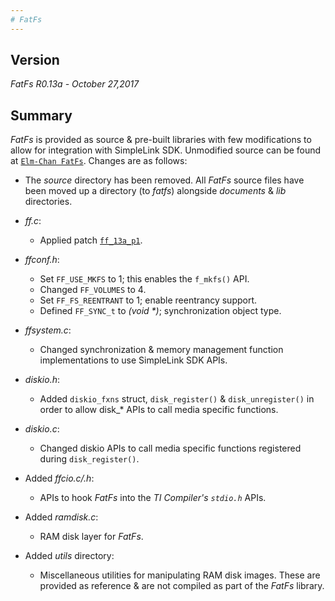```yaml
---
# FatFs
---
```

## Version
_FatFs R0.13a - October 27,2017_

## Summary
_FatFs_ is provided as source & pre-built libraries with few modifications to
allow for integration with SimpleLink SDK.  Unmodified source can be found at
[`Elm-Chan FatFs`](http://elm-chan.org/fsw/ff/00index_e.html
"Elm-Chan FatFs Homepage").  Changes are as follows:

* The _source_ directory has been removed.  All _FatFs_ source files have been
moved up a directory (to _fatfs_) alongside _documents_ & _lib_
directories.

* _ff.c_:
    * Applied patch [`ff_13a_p1`](http://elm-chan.org/fsw/ff/ff_13a_p1.diff).

* _ffconf.h_:
    * Set `FF_USE_MKFS` to 1; this enables the `f_mkfs()` API.
    * Changed `FF_VOLUMES` to 4.
    * Set `FF_FS_REENTRANT` to 1; enable reentrancy support.
    * Defined `FF_SYNC_t` to _(void *)_; synchronization object type.

* _ffsystem.c_:
    * Changed synchronization & memory management function implementations to
use SimpleLink SDK APIs.

* _diskio.h_:
    * Added `diskio_fxns` struct, `disk_register()` & `disk_unregister()` in
order to allow disk_* APIs to call media specific functions.

* _diskio.c_:
    * Changed diskio APIs to call media specific functions registered during
`disk_register()`.

* Added _ffcio.c/.h_:
    * APIs to hook _FatFs_ into the _TI Compiler's `stdio.h`_ APIs.

* Added _ramdisk.c_:
    * RAM disk layer for _FatFs_.

* Added _utils_ directory:
    * Miscellaneous utilities for manipulating RAM disk images.  These are
provided as reference & are not compiled as part of the _FatFs_ library.
